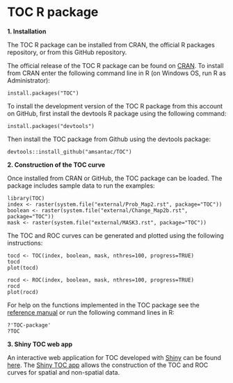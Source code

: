 TOC R package
======

**1. Installation**

The TOC R package can be installed from CRAN, the official R packages repository, or from this GitHub repository.

The official release of the TOC R package can be found on [CRAN](http://cran.r-project.org/package=TOC). To install from CRAN enter the following command line in R (on Windows OS, run R as Administrator): 

```{r}
install.packages("TOC")
```

To install the development version of the TOC R package from this account on GitHub, first install the devtools R package using the following command:

```{r}
install.packages("devtools")
```

Then install the TOC package from Github using the devtools package:

```{r}
devtools::install_github("amsantac/TOC")
```

**2. Construction of the TOC curve**

Once installed from CRAN or GitHub, the TOC package can be loaded. The package includes sample data to run the examples:

```{r}
library(TOC)
index <- raster(system.file("external/Prob_Map2.rst", package="TOC"))
boolean <- raster(system.file("external/Change_Map2b.rst", package="TOC"))
mask <- raster(system.file("external/MASK3.rst", package="TOC"))
```

The TOC and ROC curves can be generated and plotted using the following instructions:

```{r}
tocd <- TOC(index, boolean, mask, nthres=100, progress=TRUE)
tocd
plot(tocd)

rocd <- ROC(index, boolean, mask, nthres=100, progress=TRUE)
rocd
plot(rocd)
```

For help on the functions implemented in the TOC package see the [reference manual](/TOC-manual.pdf) or run the following command lines in R:

```{r}
?'TOC-package'
?TOC
```

**3. Shiny TOC web app**

An interactive web application for TOC developed with [Shiny](http://shiny.rstudio.com) can be found [here](https://amsantac.shinyapps.io/TOCapp). The [Shiny TOC app](https://amsantac.shinyapps.io/TOCapp) allows the construction of the TOC and ROC curves for spatial and non-spatial data. 
